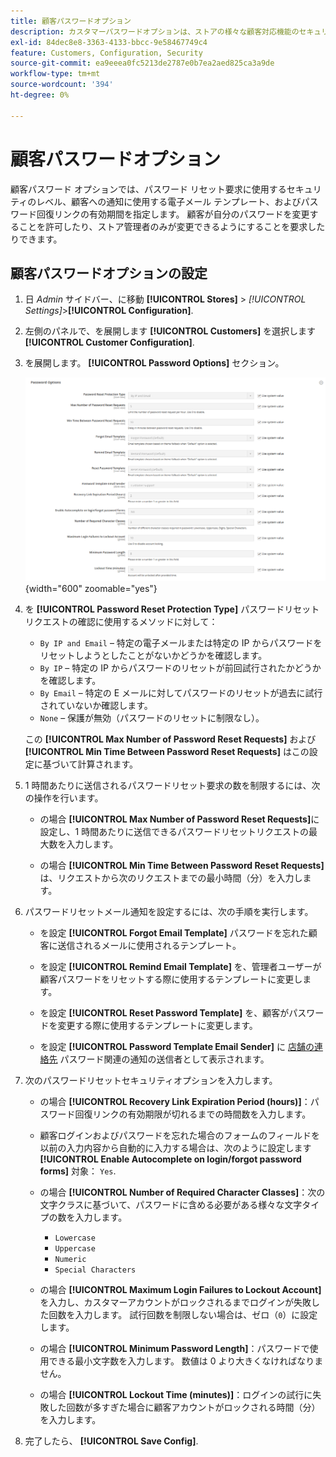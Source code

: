 ```yaml
---
title: 顧客パスワードオプション
description: カスタマーパスワードオプションは、ストアの様々な顧客対応機能のセキュリティレベルを決定します。
exl-id: 84dec8e8-3363-4133-bbcc-9e58467749c4
feature: Customers, Configuration, Security
source-git-commit: ea9eeea0fc5213de2787e0b7ea2aed825ca3a9de
workflow-type: tm+mt
source-wordcount: '394'
ht-degree: 0%

---
```


# 顧客パスワードオプション

顧客パスワード オプションでは、パスワード リセット要求に使用するセキュリティのレベル、顧客への通知に使用する電子メール テンプレート、およびパスワード回復リンクの有効期間を指定します。 顧客が自分のパスワードを変更することを許可したり、ストア管理者のみが変更できるようにすることを要求したりできます。

## 顧客パスワードオプションの設定

1. 日 _Admin_ サイドバー、に移動 **[!UICONTROL Stores]** > _[!UICONTROL Settings]_>**[!UICONTROL Configuration]**.

1. 左側のパネルで、を展開します **[!UICONTROL Customers]** を選択します **[!UICONTROL Customer Configuration]**.

1. を展開します。 **[!UICONTROL Password Options]** セクション。

   ![パスワードオプション](../configuration-reference/customers/assets/customer-configuration-password-options.png){width="600" zoomable="yes"}

1. を **[!UICONTROL Password Reset Protection Type]** パスワードリセットリクエストの確認に使用するメソッドに対して：

   - `By IP and Email`  – 特定の電子メールまたは特定の IP からパスワードをリセットしようとしたことがないかどうかを確認します。
   - `By IP`  – 特定の IP からパスワードのリセットが前回試行されたかどうかを確認します。
   - `By Email`  – 特定の E メールに対してパスワードのリセットが過去に試行されていないか確認します。
   - `None`  – 保護が無効（パスワードのリセットに制限なし）。

   この **[!UICONTROL Max Number of Password Reset Requests]** および **[!UICONTROL Min Time Between Password Reset Requests]** はこの設定に基づいて計算されます。

1. 1 時間あたりに送信されるパスワードリセット要求の数を制限するには、次の操作を行います。

   - の場合 **[!UICONTROL Max Number of Password Reset Requests]**&#x200B;に設定し、1 時間あたりに送信できるパスワードリセットリクエストの最大数を入力します。

   - の場合 **[!UICONTROL Min Time Between Password Reset Requests]**&#x200B;は、リクエストから次のリクエストまでの最小時間（分）を入力します。

1. パスワードリセットメール通知を設定するには、次の手順を実行します。

   - を設定 **[!UICONTROL Forgot Email Template]** パスワードを忘れた顧客に送信されるメールに使用されるテンプレート。

   - を設定 **[!UICONTROL Remind Email Template]** を、管理者ユーザーが顧客パスワードをリセットする際に使用するテンプレートに変更します。

   - を設定 **[!UICONTROL Reset Password Template]** を、顧客がパスワードを変更する際に使用するテンプレートに変更します。

   - を設定 **[!UICONTROL Password Template Email Sender]** に [店舗の連絡先](../getting-started/store-details.md) パスワード関連の通知の送信者として表示されます。

1. 次のパスワードリセットセキュリティオプションを入力します。

   - の場合 **[!UICONTROL Recovery Link Expiration Period (hours)]**：パスワード回復リンクの有効期限が切れるまでの時間数を入力します。

   - 顧客ログインおよびパスワードを忘れた場合のフォームのフィールドを以前の入力内容から自動的に入力する場合は、次のように設定します **[!UICONTROL Enable Autocomplete on login/forgot password forms]** 対象： `Yes`.

   - の場合 **[!UICONTROL Number of Required Character Classes]**：次の文字クラスに基づいて、パスワードに含める必要がある様々な文字タイプの数を入力します。

      - `Lowercase`
      - `Uppercase`
      - `Numeric`
      - `Special Characters`

   - の場合 **[!UICONTROL Maximum Login Failures to Lockout Account]**&#x200B;を入力し、カスタマーアカウントがロックされるまでログインが失敗した回数を入力します。 試行回数を制限しない場合は、ゼロ（`0`）に設定します。

   - の場合 **[!UICONTROL Minimum Password Length]**：パスワードで使用できる最小文字数を入力します。 数値は 0 より大きくなければなりません。

   - の場合 **[!UICONTROL Lockout Time (minutes)]**：ログインの試行に失敗した回数が多すぎた場合に顧客アカウントがロックされる時間（分）を入力します。

1. 完了したら、 **[!UICONTROL Save Config]**.
